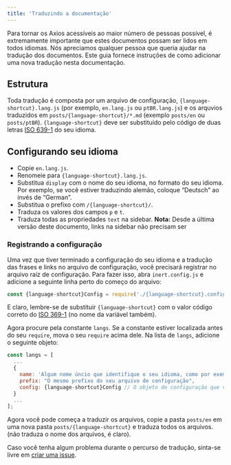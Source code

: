 ```yaml
---
title: 'Traduzindo a documentação'
---
```


Para tornar os Axios acessíveis ao maior número de pessoas possível, é extremamente importante que estes documentos possam ser lidos em todos idiomas. Nós apreciamos qualquer pessoa que queria ajudar na tradução dos documentos. Este guia fornece instruções de como adicionar uma nova tradução nesta documentação.

## Estrutura

Toda tradução é composta por um arquivo de configuração, `{language-shortcut}.lang.js` (por exemplo, `en.lang.js` ou `ptBR.lang.js`) e os arquvios traduzidos em `posts/{language-shortcut}/*.md` (exemplo `posts/en` ou `posts/ptBR`). `{language-shortcut}` deve ser substituído pelo código de duas letras [ISO 639-1](https://en.wikipedia.org/wiki/ISO_639-1) do seu idioma.

## Configurando seu idioma

 - Copie `en.lang.js`.
 - Renomeie para `{language-shortcut}.lang.js`.
 - Substitua `display` com o nome do seu idioma, no formato do seu idioma. Por exemplo, se você estiver traduzindo alemão, coloque “Deutsch” ao invés de “German”.
 - Substitua o prefixo com `/{language-shortcut}/`.
 - Traduza os valores dos campos `p` e `t`.
 - Traduza todas as propriedades `text` na sidebar. **Nota:** Desde a última versão deste documento, links na sidebar não precisam ser 

### Registrando a configuração

Uma vez que tiver terminado a configuração do seu idioma e a tradução das frases e links no arquivo de configuração, você precisará registrar no arquivo raiz de configuração. Para fazer isso, abra `inert.config.js` e adicione a seguinte linha perto do começo do arquivo:

```js
const {language-shortcut}Config = require('./{language-shortcut}.config.js');
```

E claro, lembre-se de substituir `{language-shortcut}` com o valor código correto do [ISO 369-1](https://en.wikipedia.org/wiki/ISO_639-1) (no nome da variável também).

Agora procure pela constante `langs`. Se a constante estiver localizada antes do seu `require`, mova o seu `require` acima dele. Na lista de `langs`, adicione o seguinte objeto:

```js
const langs = [
  ...
  {
    name: 'Algum nome úncio que identifique o seu idioma, como por exemplo `English` ou `Brazilian Portuguese`',
    prefix: "O mesmo prefixo do seu arquivo de configuração",
    config: {language-shortcut}Config // O objeto de configuração que você importou anteriormente
  }
  ...
];
```

Agora você pode começa a traduzir os arquivos, copie a pasta `posts/en` em uma nova pasta `posts/{language-shortcut}` e traduza todos os arquivos. (não traduza o nome dos arquivos, é claro).

Caso você tenha algum problema durante o percurso de tradução, sinta-se livre em [criar uma issue](https://github.com/axios/axios-docs/issues/new/choose).